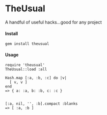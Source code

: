TheUsual
======

A handful of useful hacks...good for any project


#### Install
```gem install theusual```


#### Usage
```
require 'theusual'
TheUsual::load :all

Hash.map [:a, :b, :c] do |v|
  [ v, v ]
end
=> { a: :a, b: :b, c: :c }


[:a, nil, '', :b].compact :blanks
=> [ :a, :b ]
```
